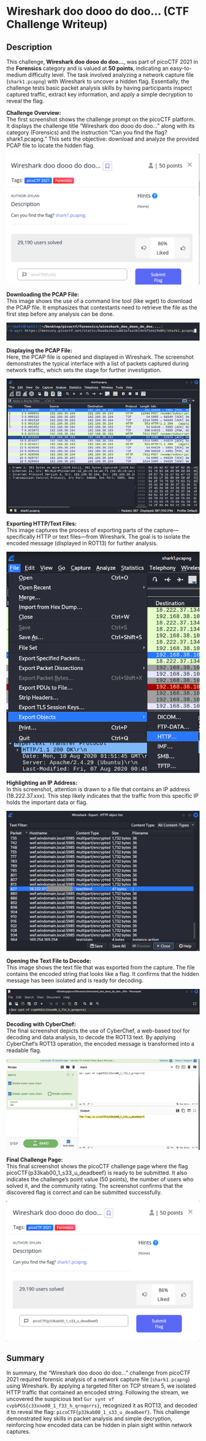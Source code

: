 # Wireshark doo dooo do doo... (CTF Challenge Writeup)

## Description

This challenge, **Wireshark doo dooo do doo...**, was part of picoCTF 2021 in the **Forensics** category and is valued at **50 points**, indicating an easy-to-medium difficulty level. The task involved analyzing a network capture file (`shark1.pcapng`) with Wireshark to uncover a hidden flag. Essentially, the challenge tests basic packet analysis skills by having participants inspect captured traffic, extract key information, and apply a simple decryption to reveal the flag.


**Challenge Overview:**  
The first screenshot shows the challenge prompt on the picoCTF platform. It displays the challenge title “Wireshark doo dooo do doo…” along with its category (Forensics) and the instruction “Can you find the flag? shark1.pcapng.” This sets the objective: download and analyze the provided PCAP file to locate the hidden flag.

![Challenge Overview](images/Screenshot-01.png)


**Downloading the PCAP File:**  
This image shows the use of a command line tool (like wget) to download the PCAP file. It emphasizes that contestants need to retrieve the file as the first step before any analysis can be done.

![Downloading PCAP File](images/Screenshot-02.png)


**Displaying the PCAP File:**  
Here, the PCAP file is opened and displayed in Wireshark. The screenshot demonstrates the typical interface with a list of packets captured during network traffic, which sets the stage for further investigation.

![Displaying PCAP File](images/Screenshot-03.png)


**Exporting HTTP/Text Files:**  
This image captures the process of exporting parts of the capture—specifically HTTP or text files—from Wireshark. The goal is to isolate the encoded message (displayed in ROT13) for further analysis.

![Exporting HTTP/Text Files](images/Screenshot-04.png)


**Highlighting an IP Address:**  
In this screenshot, attention is drawn to a file that contains an IP address (18.222.37.xxx). This step likely indicates that the traffic from this specific IP holds the important data or flag.

![Highlighting an IP Address](images/Screenshot-05.png)


**Opening the Text File to Decode:**  
This image shows the text file that was exported from the capture. The file contains the encoded string that looks like a flag. It confirms that the hidden message has been isolated and is ready for decoding.

![Opening the Text File](images/Screenshot-06.png)

**Decoding with CyberChef:**  
The final screenshot depicts the use of CyberChef, a web-based tool for decoding and data analysis, to decode the ROT13 text. By applying CyberChef’s ROT13 operation, the encoded message is transformed into a readable flag.

![Decoding with CyberChef](images/Screenshot-07.png)


**Final Challenge Page:**  
This final screenshot shows the picoCTF challenge page where the flag picoCTF{p33kab00_1_s33_u_deadbeef} is ready to be submitted. It also indicates the challenge’s point value (50 points), the number of users who solved it, and the community rating. The screenshot confirms that the discovered flag is correct and can be submitted successfully.

![Final Challenge Page](images/Screenshot-08.png)

## Summary

In summary, the “Wireshark doo dooo do doo...” challenge from picoCTF 2021 required forensic analysis of a network capture file (`shark1.pcapng`) using Wireshark. By applying a targeted filter on TCP stream 5, we isolated HTTP traffic that contained an encoded string. Following the stream, we uncovered the suspicious text `Gur synt vf cvpbPGS{c33xno00_1_f33_h_qrnqorrs}`, recognized it as ROT13, and decoded it to reveal the flag: `picoCTF{p33kab00_1_s33_u_deadbeef}`. This challenge demonstrated key skills in packet analysis and simple decryption, reinforcing how encoded data can be hidden in plain sight within network captures.

